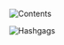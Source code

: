 
![Contents](../assets/images/politics/contents.png)

![Hashgags](../assets/images/politics/hashtags.png)

